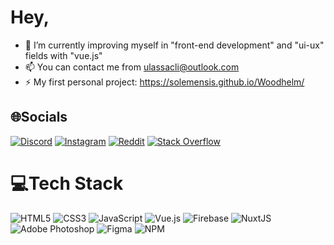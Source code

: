 # Hey,
* 🔭 I’m currently improving myself in "front-end development" and "ui-ux" fields with "vue.js"
* 📫 You can contact me from ulassacli@outlook.com
* ⚡ My first personal project: https://solemensis.github.io/Woodhelm/


## 🌐Socials
[![Discord](https://img.shields.io/badge/Discord-%237289DA.svg?logo=discord&logoColor=white)](https://discord.com/channels/Solemensis#5575) [![Instagram](https://img.shields.io/badge/Instagram-%23E4405F.svg?logo=Instagram&logoColor=white)](https://instagram.com/ulassacli) [![Reddit](https://img.shields.io/badge/Reddit-%23FF4500.svg?logo=Reddit&logoColor=white)](https://reddit.com/user/Clarityb27) [![Stack Overflow](https://img.shields.io/badge/-Stackoverflow-FE7A16?logo=stack-overflow&logoColor=white)](https://stackoverflow.com/users/17817556) 

# 💻Tech Stack
![HTML5](https://img.shields.io/badge/html5-%23E34F26.svg?style=for-the-badge&logo=html5&logoColor=white) ![CSS3](https://img.shields.io/badge/css3-%231572B6.svg?style=for-the-badge&logo=css3&logoColor=white) ![JavaScript](https://img.shields.io/badge/javascript-%23323330.svg?style=for-the-badge&logo=javascript&logoColor=%23F7DF1E) ![Vue.js](https://img.shields.io/badge/vuejs-%2335495e.svg?style=for-the-badge&logo=vuedotjs&logoColor=%234FC08D) ![Firebase](https://img.shields.io/badge/firebase-%23039BE5.svg?style=for-the-badge&logo=firebase)  ![NuxtJS](https://img.shields.io/badge/Nuxt-black?style=for-the-badge&logo=nuxt.js&logoColor=white) ![Adobe Photoshop](https://img.shields.io/badge/adobephotoshop-%2331A8FF.svg?style=for-the-badge&logo=adobephotoshop&logoColor=white) 	![Figma](https://img.shields.io/badge/figma-%23F24E1E.svg?style=for-the-badge&logo=figma&logoColor=white) ![NPM](https://img.shields.io/badge/NPM-%23000000.svg?style=for-the-badge&logo=npm&logoColor=white) 
